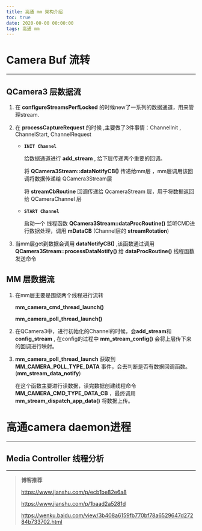 ```yaml
---
title: 高通 mm 架构介绍
toc: true
date: 2020-00-00 00:00:00
tags: 高通 mm 
---
```


# Camera Buf 流转

------

## QCamera3 层数据流

1. 在 **configureStreamsPerfLocked** 的时候new了一系列的数据通道，用来管理stream.

2. 在 **processCaptureRequest** 的时候 ,主要做了3件事情：ChannelInit , ChannelStart, ChannelRequest

   - **`INIT Channel`**

     给数据通道进行 **add_stream** , 给下层传递两个重要的回调。

     将 **QCamera3Stream::dataNotifyCB()** 传递给mm层 ，mm层调用该回调将数据传递给 QCamera3Stream层

     将 **streamCbRoutine** 回调传递给 QcameraStream 层，用于将数据返回给 QCameraChannel 层

   - **`START Channel`**

     启动一个 线程函数 **QCamera3Stream::dataProcRoutine()** 监听CMD进行数据处理，调用 **mDataCB** (Channel层的 **streamRotation**)

3. 当mm层get到数据会调用 **dataNotifyCB()** ,该函数通过调用 **QCamera3Stream::processDataNotify()**  给 **dataProcRoutine()** 线程函数发送命令

## MM 层数据流

1. 在mm层主要是围绕两个线程进行流转

   **mm_camera_cmd_thread_launch()**

   **mm_camera_poll_thread_launch()**

2. 在QCamera3中，进行初始化的Channel的时候，会**add_stream**和**config_stream** , 在config的过程中 **mm_stream_config()** 会将上层传下来的回调进行映射。

3. **mm_camera_poll_thread_launch** 获取到 **MM_CAMERA_POLL_TYPE_DATA** 事件，会去判断是否有数据回调函数。(**mm_stream_data_notify**)

   在这个函数主要进行读数据，读完数据创建线程命令 **MM_CAMERA_CMD_TYPE_DATA_CB** ，最终调用 **mm_stream_dispatch_app_data()** 将数据上传。
   

# 高通camera daemon进程

------

## Media Controller 线程分析











------

> **博客推荐**
>
> https://www.jianshu.com/p/ecb1be82e6a8
>
> https://www.jianshu.com/p/1baad2a5281d
>
> https://wenku.baidu.com/view/3b408a6159fb770bf78a6529647d27284b733702.html